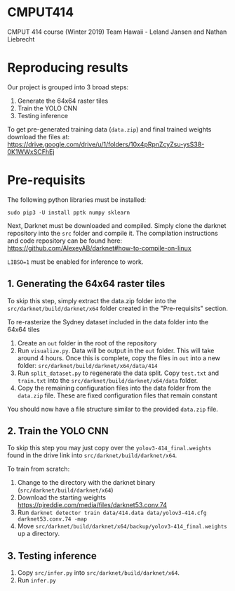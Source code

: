 # CMPUT414
CMPUT 414 course (Winter 2019) Team Hawaii - Leland Jansen and Nathan Liebrecht

# Reproducing results

Our project is grouped into 3 broad steps:

1. Generate the 64x64 raster tiles
2. Train the YOLO CNN
3. Testing inference

To get pre-generated training data (`data.zip`) and final trained weights 
download the files at:
https://drive.google.com/drive/u/1/folders/10x4pRpnZcyZsu-ysS38-0K1WWxSCFhEj

# Pre-requisits

The following python libraries must be installed:
```
sudo pip3 -U install pptk numpy sklearn
```

Next, Darknet must be downloaded and compiled. Simply clone the darknet 
repository into the `src` folder and compile it. The compilation instructions
and code repository can be found here: https://github.com/AlexeyAB/darknet#how-to-compile-on-linux

`LIBSO=1` must be enabled for inference to work.


## 1. Generating the 64x64 raster tiles

To skip this step, simply extract the data.zip folder into the `src/darknet/build/darknet/x64` folder
created in the "Pre-requisits" section.

To re-rasterize the Sydney dataset included in the data folder into the 64x64 tiles
1. Create an `out` folder in the root of the repository
1. Run `visualize.py`. 
   Data will be output in the `out` folder. This will take around 4 hours.
   Once this is complete, copy the files in `out` into a new folder: 
   `src/darknet/build/darknet/x64/data/414`
2. Run `split_dataset.py` to regenerate the data split. Copy `test.txt` and `train.txt`
   into the `src/darknet/build/darknet/x64/data` folder.
3. Copy the remaining configuration files into the data folder from the `data.zip` file.
   These are fixed configuration files that remain constant

You should now have a file structure similar to the provided `data.zip` file.


## 2. Train the YOLO CNN

To skip this step you may just copy over the `yolov3-414_final.weights` found in the drive link
into `src/darknet/build/darknet/x64`.

To train from scratch:

1. Change to the directory with the darknet binary (`src/darknet/build/darknet/x64`)
2. Download the starting weights https://pjreddie.com/media/files/darknet53.conv.74
3. Run `darknet detector train data/414.data data/yolov3-414.cfg darknet53.conv.74 -map`
4. Move `src/darknet/build/darknet/x64/backup/yolov3-414_final.weights` up a directory.


## 3. Testing inference

1. Copy `src/infer.py` into `src/darknet/build/darknet/x64`.
2. Run `infer.py`


